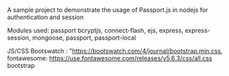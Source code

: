A sample project to demonstrate the usage of Passport.js in nodejs for authentication and session

Modules used:
passport
bcryptjs,
connect-flash,
ejs,
express,
express-session,
mongoose,
passport,
passport-local


JS/CSS
Bootswatch : "https://bootswatch.com/4/journal/bootstrap.min.css,
fontawesome: https://use.fontawesome.com/releases/v5.6.3/css/all.css
bootstrap 

